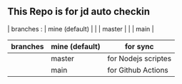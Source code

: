 ## This Repo  is for jd auto checkin

| branches : | mine (default) |
|                        | master   |
|                        | main |

| branches | mine (default)           |              for sync           |
| ------------ | -------------------------- | ---------------                   |
|                    | master                           |              for  Nodejs scriptes           |
|                    | main                                 |              for Github Actions           |